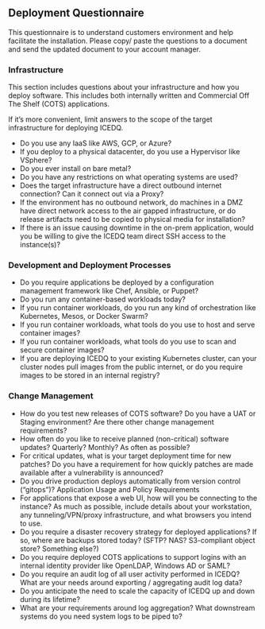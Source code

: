
## Deployment Questionnaire

This questionnaire is to understand customers environment and help facilitate the installation. Please copy/ paste the questions to a document and send the updated document to your account manager.  

### Infrastructure

This section includes questions about your infrastructure and how you deploy software. This includes both internally written and Commercial Off The Shelf (COTS) applications.

If it’s more convenient, limit answers to the scope of the target infrastructure for deploying ICEDQ.

* Do you use any IaaS like AWS, GCP, or Azure?
* If you deploy to a physical datacenter, do you use a Hypervisor like VSphere?
* Do you ever install on bare metal?
* Do you have any restrictions on what operating systems are used?
* Does the target infrastructure have a direct outbound internet connection? Can it connect out via a Proxy?
* If the environment has no outbound network, do machines in a DMZ have direct network access to the air gapped infrastructure, or do release artifacts need to be copied to physical media for installation?
* If there is an issue causing downtime in the on-prem application, would you be willing to give the ICEDQ team direct SSH access to the instance(s)?

### Development and Deployment Processes

* Do you require applications be deployed by a configuration management framework like Chef, Ansible, or Puppet?
* Do you run any container-based workloads today?
* If you run container workloads, do you run any kind of orchestration like Kubernetes, Mesos, or Docker Swarm?
* If you run container workloads, what tools do you use to host and serve container images?
* If you run container workloads, what tools do you use to scan and secure container images?
* If you are deploying ICEDQ to your existing Kubernetes cluster, can your cluster nodes pull images from the public internet, or do you require images to be stored in an internal registry?

### Change Management

* How do you test new releases of COTS software? Do you have a UAT or Staging environment? Are there other change management requirements?
* How often do you like to receive planned (non-critical) software updates? Quarterly? Monthly? As often as possible?
* For critical updates, what is your target deployment time for new patches? Do you have a requirement for how quickly patches are made available after a vulnerability is announced?
* Do you drive production deploys automatically from version control (“gitops”)?
Application Usage and Policy Requirements
* For applications that expose a web UI, how will you be connecting to the instance? As much as possible, include details about your workstation, any tunneling/VPN/proxy infrastructure, and what browsers you intend to use.
* Do you require a disaster recovery strategy for deployed applications? If so, where are backups stored today? (SFTP? NAS? S3-compliant object store? Something else?)
* Do you require deployed COTS applications to support logins with an internal identity provider like OpenLDAP, Windows AD or SAML?
* Do you require an audit log of all user activity performed in ICEDQ? What are your needs around exporting / aggregating audit log data?
* Do you anticipate the need to scale the capacity of ICEDQ up and down during its lifetime?
* What are your requirements around log aggregation? What downstream systems do you need system logs to be piped to?
